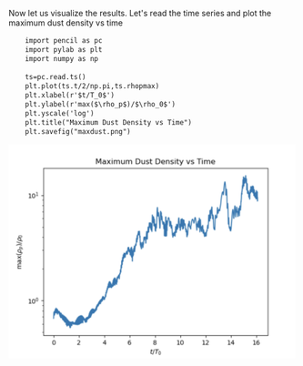 Now let us visualize the results. Let's read the time series and plot the maximum dust density vs time 

		import pencil as pc
		import pylab as plt 
		import numpy as np

		ts=pc.read.ts()
		plt.plot(ts.t/2/np.pi,ts.rhopmax)
		plt.xlabel(r'$t/T_0$')
		plt.ylabel(r'max($\rho_p$)/$\rho_0$')
		plt.yscale('log')
		plt.title("Maximum Dust Density vs Time")
		plt.savefig("maxdust.png")

![maxdust](maxdust.png)